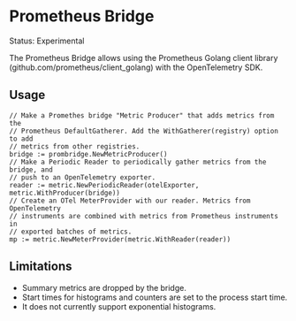 # Prometheus Bridge

Status: Experimental

The Prometheus Bridge allows using the Prometheus Golang client library
(github.com/prometheus/client_golang) with the OpenTelemetry SDK.

## Usage

```golang
// Make a Promethes bridge "Metric Producer" that adds metrics from the
// Prometheus DefaultGatherer. Add the WithGatherer(registry) option to add
// metrics from other registries.
bridge := prombridge.NewMetricProducer()
// Make a Periodic Reader to periodically gather metrics from the bridge, and
// push to an OpenTelemetry exporter.
reader := metric.NewPeriodicReader(otelExporter, metric.WithProducer(bridge))
// Create an OTel MeterProvider with our reader. Metrics from OpenTelemetry
// instruments are combined with metrics from Prometheus instruments in
// exported batches of metrics.
mp := metric.NewMeterProvider(metric.WithReader(reader))
```

## Limitations

* Summary metrics are dropped by the bridge.
* Start times for histograms and counters are set to the process start time.
* It does not currently support exponential histograms.
